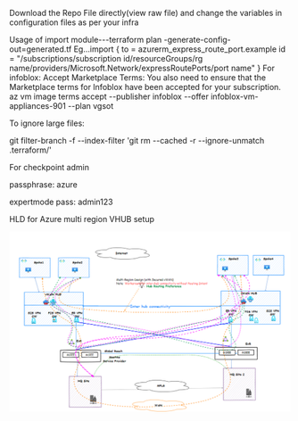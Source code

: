 Download the Repo File directly(view raw file) and change the variables in configuration files as per your infra

Usage of import module---terraform plan -generate-config-out=generated.tf
Eg...import {
  to = azurerm_express_route_port.example
  id = "/subscriptions/subscription id/resourceGroups/rg name/providers/Microsoft.Network/expressRoutePorts/port name"
}
For infoblox:
Accept Marketplace Terms: You also need to ensure that the Marketplace terms for Infoblox have been accepted for your subscription.
az vm image terms accept --publisher infoblox --offer infoblox-vm-appliances-901 --plan vgsot

To ignore large files:

git filter-branch -f --index-filter 'git rm --cached -r --ignore-unmatch .terraform/'

For checkpoint
admin
 
passphrase: azure
 
expertmode pass: admin123

HLD for Azure multi region VHUB setup
 
 ![alt text](image.png)

